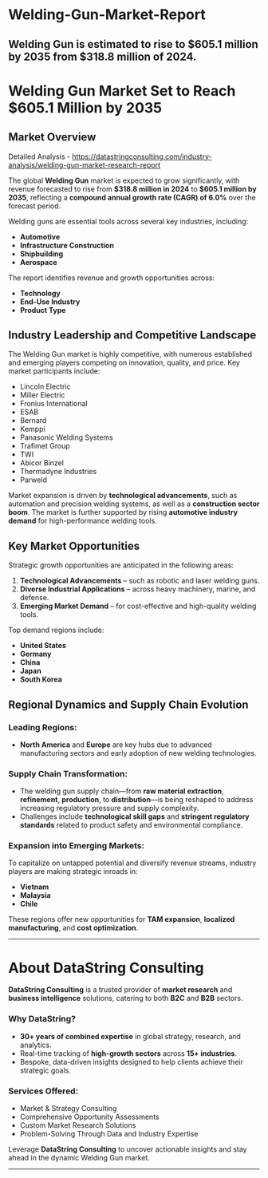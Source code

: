 # Welding-Gun-Market-Report
Welding Gun is estimated to rise to $605.1 million by 2035 from $318.8 million of 2024.
---

# Welding Gun Market Set to Reach \$605.1 Million by 2035

## Market Overview

Detailed Analysis - https://datastringconsulting.com/industry-analysis/welding-gun-market-research-report

The global **Welding Gun** market is expected to grow significantly, with revenue forecasted to rise from **\$318.8 million in 2024** to **\$605.1 million by 2035**, reflecting a **compound annual growth rate (CAGR) of 6.0%** over the forecast period.

Welding guns are essential tools across several key industries, including:

* **Automotive**
* **Infrastructure Construction**
* **Shipbuilding**
* **Aerospace**

The report identifies revenue and growth opportunities across:

* **Technology**
* **End-Use Industry**
* **Product Type**

## Industry Leadership and Competitive Landscape

The Welding Gun market is highly competitive, with numerous established and emerging players competing on innovation, quality, and price. Key market participants include:

* Lincoln Electric
* Miller Electric
* Fronius International
* ESAB
* Bernard
* Kemppi
* Panasonic Welding Systems
* Trafimet Group
* TWI
* Abicor Binzel
* Thermadyne Industries
* Parweld

Market expansion is driven by **technological advancements**, such as automation and precision welding systems, as well as a **construction sector boom**. The market is further supported by rising **automotive industry demand** for high-performance welding tools.

## Key Market Opportunities

Strategic growth opportunities are anticipated in the following areas:

1. **Technological Advancements** – such as robotic and laser welding guns.
2. **Diverse Industrial Applications** – across heavy machinery, marine, and defense.
3. **Emerging Market Demand** – for cost-effective and high-quality welding tools.

Top demand regions include:

* **United States**
* **Germany**
* **China**
* **Japan**
* **South Korea**

## Regional Dynamics and Supply Chain Evolution

### Leading Regions:

* **North America** and **Europe** are key hubs due to advanced manufacturing sectors and early adoption of new welding technologies.

### Supply Chain Transformation:

* The welding gun supply chain—from **raw material extraction**, **refinement**, **production**, to **distribution**—is being reshaped to address increasing regulatory pressure and supply complexity.
* Challenges include **technological skill gaps** and **stringent regulatory standards** related to product safety and environmental compliance.

### Expansion into Emerging Markets:

To capitalize on untapped potential and diversify revenue streams, industry players are making strategic inroads in:

* **Vietnam**
* **Malaysia**
* **Chile**

These regions offer new opportunities for **TAM expansion**, **localized manufacturing**, and **cost optimization**.

---

# About DataString Consulting

**DataString Consulting** is a trusted provider of **market research** and **business intelligence** solutions, catering to both **B2C** and **B2B** sectors.

### Why DataString?

* **30+ years of combined expertise** in global strategy, research, and analytics.
* Real-time tracking of **high-growth sectors** across **15+ industries**.
* Bespoke, data-driven insights designed to help clients achieve their strategic goals.

### Services Offered:

* Market & Strategy Consulting
* Comprehensive Opportunity Assessments
* Custom Market Research Solutions
* Problem-Solving Through Data and Industry Expertise

Leverage **DataString Consulting** to uncover actionable insights and stay ahead in the dynamic Welding Gun market.

---
